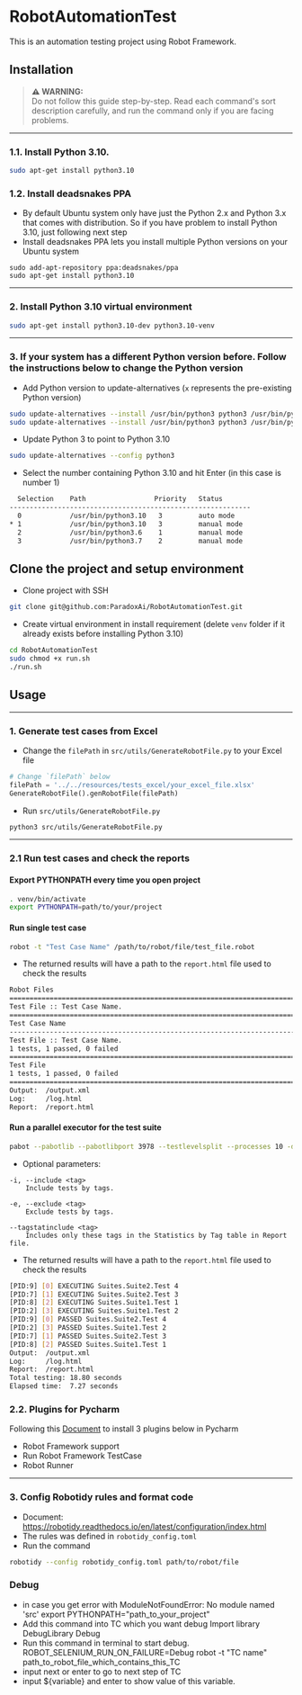 # RobotAutomationTest

This is an automation testing project using Robot Framework.

## Installation
> **⚠ WARNING:**  
> Do not follow this guide step-by-step. Read each command's sort description carefully, and run the command only if you are facing problems.
---
### 1.1. Install Python 3.10.

```bash
sudo apt-get install python3.10
```
### 1.2. Install deadsnakes PPA
- By default Ubuntu system only have just the Python 2.x and Python 3.x that comes with distribution. So if you have problem to install Python 3.10, just following next step
-  Install deadsnakes PPA lets you install multiple Python versions on your Ubuntu system
```
sudo add-apt-repository ppa:deadsnakes/ppa
sudo apt-get install python3.10
```
---
### 2. Install Python 3.10 virtual environment

```bash
sudo apt-get install python3.10-dev python3.10-venv
```
---
### 3. If your system has a different Python version before. Follow the instructions below to change the Python version
- Add Python version to update-alternatives (`x` represents the pre-existing Python version)

```bash
sudo update-alternatives --install /usr/bin/python3 python3 /usr/bin/python3.x 1
sudo update-alternatives --install /usr/bin/python3 python3 /usr/bin/python3.10 2
```
- Update Python 3 to point to Python 3.10

```bash
sudo update-alternatives --config python3
```
- Select the number containing Python 3.10 and hit Enter (in this case is number 1)
```bash
  Selection    Path                 Priority   Status
------------------------------------------------------------
  0            /usr/bin/python3.10   3         auto mode
* 1            /usr/bin/python3.10   3         manual mode
  2            /usr/bin/python3.6    1         manual mode
  3            /usr/bin/python3.7    2         manual mode
```
##  Clone the project and setup environment
- Clone project with SSH

```bash
git clone git@github.com:ParadoxAi/RobotAutomationTest.git
```
- Create virtual environment in install requirement (delete `venv` folder if it already exists before installing Python 3.10)
```bash
cd RobotAutomationTest
sudo chmod +x run.sh
./run.sh
```
##  Usage
---
### 1. Generate test cases from Excel
- Change the `filePath` in `src/utils/GenerateRobotFile.py` to your Excel file
```python
# Change `filePath` below
filePath = '../../resources/tests_excel/your_excel_file.xlsx'
GenerateRobotFile().genRobotFile(filePath)
```
- Run `src/utils/GenerateRobotFile.py`
```bash
python3 src/utils/GenerateRobotFile.py
```
---
### 2.1 Run test cases and check the reports
#### Export PYTHONPATH every time you open project
```bash
. venv/bin/activate
export PYTHONPATH=path/to/your/project
```
#### Run single test case
```bash
robot -t "Test Case Name" /path/to/robot/file/test_file.robot
```
- The returned results will have a path to the `report.html` file used to check the results
```bash
Robot Files                                                                   
==============================================================================
Test File :: Test Case Name.                        
==============================================================================
Test Case Name                                                        | PASS |
------------------------------------------------------------------------------
Test File :: Test Case Name.                                          | PASS |
1 tests, 1 passed, 0 failed
==============================================================================
Test File                                                             | PASS |
1 tests, 1 passed, 0 failed
==============================================================================
Output:  /output.xml
Log:     /log.html
Report:  /report.html
```
#### Run a parallel executor for the test suite
```bash
pabot --pabotlib --pabotlibport 3978 --testlevelsplit --processes 10 -d results -o output.xml --variable env:STG /path/to/robot/file/test_file.robot
```
- Optional parameters:
```
-i, --include <tag>
 	Include tests by tags.

-e, --exclude <tag>
 	Exclude tests by tags.

--tagstatinclude <tag>
 	Includes only these tags in the Statistics by Tag table in Report file.
```
- The returned results will have a path to the `report.html` file used to check the results
```bash
[PID:9] [0] EXECUTING Suites.Suite2.Test 4
[PID:7] [1] EXECUTING Suites.Suite2.Test 3
[PID:8] [2] EXECUTING Suites.Suite1.Test 1
[PID:2] [3] EXECUTING Suites.Suite1.Test 2
[PID:9] [0] PASSED Suites.Suite2.Test 4
[PID:2] [3] PASSED Suites.Suite1.Test 2
[PID:7] [1] PASSED Suites.Suite2.Test 3
[PID:8] [2] PASSED Suites.Suite1.Test 1
Output:  /output.xml
Log:     /log.html
Report:  /report.html
Total testing: 18.80 seconds
Elapsed time:  7.27 seconds
```
### 2.2. Plugins for Pycharm
Following this [Document](https://www.jetbrains.com/help/pycharm/managing-plugins.html) to install 3 plugins below in Pycharm
- Robot Framework support
- Run Robot Framework TestCase
- Robot Runner
---
### 3. Config Robotidy rules and format code
- Document: https://robotidy.readthedocs.io/en/latest/configuration/index.html
- The rules was defined in `robotidy_config.toml`
- Run the command 
```bash
robotidy --config robotidy_config.toml path/to/robot/file
```

### Debug
- in case you get error with ModuleNotFoundError: No module named 'src'
export PYTHONPATH="path_to_your_project"
- Add this command into TC which you want debug
Import library   DebugLibrary
Debug
- Run this command in terminal to start debug.
ROBOT_SELENIUM_RUN_ON_FAILURE=Debug robot -t "TC name" path_to_robot_file_which_contains_this_TC
- input next or enter to go to next step of TC
- input ${variable} and enter to show value of this variable.